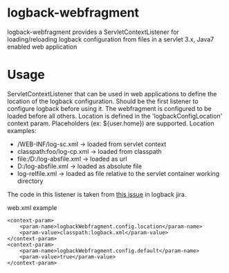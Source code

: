 logback-webfragment
===================

logback-webfragment provides a ServletContextListener for loading/reloading logback configuration from files in a servlet 3.x, Java7 enabled web application

Usage
===================
ServletContextListener that can be used in web applications to define the location of the logback configuration.
Should be the first listener to configure logback before using it. The webfragment is configured to be loaded before all others.
Location is defined in the 'logbackConfigLocation' context param. Placeholders (ex: ${user.home}) are supported. 
Location examples:
 * /WEB-INF/log-sc.xml -> loaded from servlet context
 * classpath:foo/log-cp.xml -> loaded from classpath
 * file:/D:/log-absfile.xml -> loaded as url
 * D:/log-absfile.xml -> loaded as absolute file
 * log-relfile.xml -> loaded as file relative to the servlet container working directory

The code in this listener is taken from <a href="http://jira.qos.ch/browse/LOGBACK-557">this issue</a> in logback jira.

web.xml example

	<context-param>
		<param-name>logbackWebfragment.config.location</param-name>
		<param-value>classpath:logback.xml</param-value>
	</context-param>
	<context-param>
		<param-name>logbackWebfragment.config.default</param-name>
		<param-value>true</param-value>
	</context-param>
